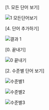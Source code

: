 [1. 모든 단어 보기]


![1  모든단어보기](https://user-images.githubusercontent.com/100747281/188354639-be03df7c-ce15-4dd9-8066-f75d258219a0.png)



[4. 단어 추가하기]


![결과 1](https://user-images.githubusercontent.com/100747281/188354694-1365a2a7-3a66-4948-806a-0db9bfd86e6e.png)



[0. 끝내기]


![0  끝내기](https://user-images.githubusercontent.com/100747281/188354715-39bb88c4-97b6-437b-b9c9-4b5134bfb9ef.png)



[2. 수준별 단어 보기]


![수준별1](https://user-images.githubusercontent.com/100747281/190309423-2ee0c2cf-e925-46cd-b880-a454fe4ec8be.png)



![수준별2](https://user-images.githubusercontent.com/100747281/190309456-96d4ea0c-93a5-4735-9c6d-b938410d8679.png)



![수준별3](https://user-images.githubusercontent.com/100747281/190309471-59519a49-64a3-48f3-ae7c-8f74cbd9fd20.png)
